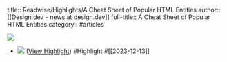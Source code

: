 title:: Readwise/Highlights/A Cheat Sheet of Popular HTML Entities
author:: [[Design.dev - news at design.dev]]
full-title:: A Cheat Sheet of Popular HTML Entities
category:: #articles


![](https://readwise-assets.s3.amazonaws.com/static/images/article4.6bc1851654a0.png)
- ![](https://embed.filekitcdn.com/e/pjxQM7s6agmkiPxZ4CgWK4/wq6e7234EQ4SZ1ohoNThRH/email?auto=) ([View Highlight](https://read.readwise.io/read/01hhgr4dmhyahgyae9eq9vwke0)) #Highlight #[[2023-12-13]]